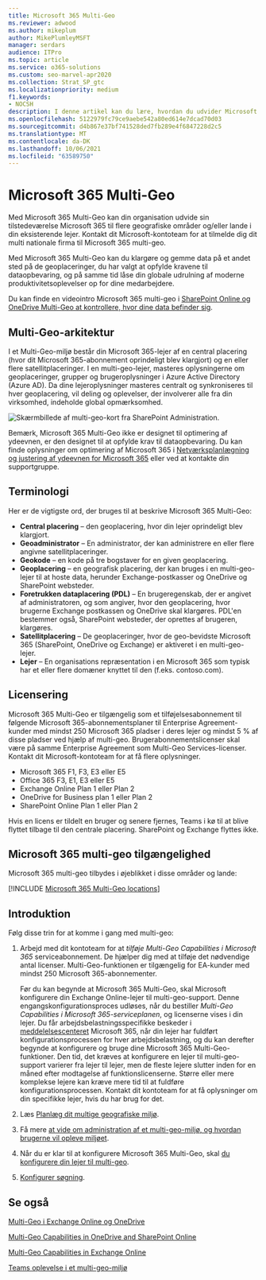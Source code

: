 ```yaml
---
title: Microsoft 365 Multi-Geo
ms.reviewer: adwood
ms.author: mikeplum
author: MikePlumleyMSFT
manager: serdars
audience: ITPro
ms.topic: article
ms.service: o365-solutions
ms.custom: seo-marvel-apr2020
ms.collection: Strat_SP_gtc
ms.localizationpriority: medium
f1.keywords:
- NOCSH
description: I denne artikel kan du lære, hvordan du udvider Microsoft 365 din tilstedeværelse til flere geografiske områder med Microsoft 365 Multi-Geo.
ms.openlocfilehash: 5122979fc79ce9aebe542a80ed614e7dcad70d03
ms.sourcegitcommit: d4b867e37bf741528ded7fb289e4f6847228d2c5
ms.translationtype: MT
ms.contentlocale: da-DK
ms.lasthandoff: 10/06/2021
ms.locfileid: "63589750"
---
```

# <a name="microsoft-365-multi-geo"></a>Microsoft 365 Multi-Geo

Med Microsoft 365 Multi-Geo kan din organisation udvide sin tilstedeværelse Microsoft 365 til flere geografiske områder og/eller lande i din eksisterende lejer. Kontakt dit Microsoft-kontoteam for at tilmelde dig dit multi nationale firma til Microsoft 365 multi-geo.
  
Med Microsoft 365 Multi-Geo kan du klargøre og gemme data på et andet sted på de geoplaceringer, du har valgt at opfylde kravene til dataopbevaring, og på samme tid låse din globale udrulning af moderne produktivitetsoplevelser op for dine medarbejdere.

Du kan finde en videointro Microsoft 365 multi-geo i [SharePoint Online og OneDrive Multi-Geo at kontrollere, hvor dine data befinder sig](https://www.youtube.com/watch?v=Do9U3JuROhk).

## <a name="multi-geo-architecture"></a>Multi-Geo-arkitektur

I et Multi-Geo-miljø består din Microsoft 365-lejer af en central placering (hvor dit Microsoft 365-abonnement oprindeligt blev klargjort) og en eller flere satellitplaceringer. I en multi-geo-lejer, masteres oplysningerne om geoplaceringer, grupper og brugeroplysninger i Azure Active Directory (Azure AD). Da dine lejeroplysninger masteres centralt og synkroniseres til hver geoplacering, vil deling og oplevelser, der involverer alle fra din virksomhed, indeholde global opmærksomhed.

![Skærmbillede af multi-geo-kort fra SharePoint Administration.](../media/multi-geo-world-map.png)

Bemærk, Microsoft 365 Multi-Geo ikke er designet til optimering af ydeevnen, er den designet til at opfylde krav til dataopbevaring. Du kan finde oplysninger om optimering af Microsoft 365 i [Netværksplanlægning og justering af ydeevnen for Microsoft 365](https://support.office.com/article/e5f1228c-da3c-4654-bf16-d163daee8848) eller ved at kontakte din supportgruppe.

## <a name="terminology"></a>Terminologi

Her er de vigtigste ord, der bruges til at beskrive Microsoft 365 Multi-Geo:

- **Central placering** – den geoplacering, hvor din lejer oprindeligt blev klargjort.
- **Geoadministrator** – En administrator, der kan administrere en eller flere angivne satellitplaceringer.
- **Geokode** – en kode på tre bogstaver for en given geoplacering.
- **Geoplacering** – en geografisk placering, der kan bruges i en multi-geo-lejer til at hoste data, herunder Exchange-postkasser og OneDrive og SharePoint websteder.
- **Foretrukken dataplacering (PDL)** – En brugeregenskab, der er angivet af administratoren, og som angiver, hvor den geoplacering, hvor brugerne Exchange postkassen og OneDrive skal klargøres. PDL'en bestemmer også, SharePoint websteder, der oprettes af brugeren, klargøres.
- **Satellitplacering** – De geoplaceringer, hvor de geo-bevidste Microsoft 365 (SharePoint, OneDrive og Exchange) er aktiveret i en multi-geo-lejer.
- **Lejer** – En organisations repræsentation i en Microsoft 365 som typisk har et eller flere domæner knyttet til den (f.eks. contoso.com).

## <a name="licensing"></a>Licensering

Microsoft 365 Multi-Geo er tilgængelig som et tilføjelsesabonnement til følgende Microsoft 365-abonnementsplaner til Enterprise Agreement-kunder med mindst 250 Microsoft 365 pladser i deres lejer og mindst 5 % af disse pladser ved hjælp af multi-geo. Brugerabonnementslicenser skal være på samme Enterprise Agreement som Multi-Geo Services-licenser. Kontakt dit Microsoft-kontoteam for at få flere oplysninger.

- Microsoft 365 F1, F3, E3 eller E5
- Office 365 F3, E1, E3 eller E5
- Exchange Online Plan 1 eller Plan 2
- OneDrive for Business plan 1 eller Plan 2
- SharePoint Online Plan 1 eller Plan 2

Hvis en licens er tildelt en bruger og senere fjernes, Teams i kø til at blive flyttet tilbage til den centrale placering. SharePoint og Exchange flyttes ikke.

## <a name="microsoft-365-multi-geo-availability"></a>Microsoft 365 multi-geo tilgængelighed

Microsoft 365 multi-geo tilbydes i øjeblikket i disse områder og lande:

[!INCLUDE [Microsoft 365 Multi-Geo locations](../includes/microsoft-365-multi-geo-locations.md)]

## <a name="getting-started"></a>Introduktion

Følg disse trin for at komme i gang med multi-geo:

1. Arbejd med dit kontoteam for at _tilføje Multi-Geo Capabilities i Microsoft 365_ serviceabonnement. De hjælper dig med at tilføje det nødvendige antal licenser. Multi-Geo-funktionen er tilgængelig for EA-kunder med mindst 250 Microsoft 365-abonnementer.

   Før du kan begynde at Microsoft 365 Multi-Geo, skal Microsoft konfigurere din Exchange Online-lejer til multi-geo-support. Denne engangskonfigurationsproces udløses, når du bestiller *Multi-Geo Capabilities i Microsoft 365-serviceplanen*, og licenserne vises i din lejer. Du får arbejdsbelastningsspecifikke beskeder i [meddelelsescenteret](https://support.office.com/article/38FB3333-BFCC-4340-A37B-DEDA509C2093) Microsoft 365, når din lejer har fuldført konfigurationsprocessen for hver arbejdsbelastning, og du kan derefter begynde at konfigurere og bruge dine Microsoft 365 Multi-Geo-funktioner. Den tid, det kræves at konfigurere en lejer til multi-geo-support varierer fra lejer til lejer, men de fleste lejere slutter inden for en måned efter modtagelse af funktionslicenserne. Større eller mere komplekse lejere kan kræve mere tid til at fuldføre konfigurationsprocessen. Kontakt dit kontoteam for at få oplysninger om din specifikke lejer, hvis du har brug for det.

2. Læs [Planlæg dit multige geografiske miljø](plan-for-multi-geo.md).

3. Få mere [at vide om administration af et multi-geo-miljø](administering-a-multi-geo-environment.md)[, og hvordan brugerne vil opleve miljøet](multi-geo-user-experience.md).

4. Når du er klar til at konfigurere Microsoft 365 Multi-Geo, skal [du konfigurere din lejer til multi-geo](multi-geo-tenant-configuration.md).

5. [Konfigurer søgning](configure-search-for-multi-geo.md).

## <a name="see-also"></a>Se også

[Multi-Geo i Exchange Online og OneDrive](https://Aka.ms/GoMultiGeo)

[Multi-Geo Capabilities in OneDrive and SharePoint Online](multi-geo-capabilities-in-onedrive-and-sharepoint-online-in-microsoft-365.md)

[Multi-Geo Capabilities in Exchange Online](multi-geo-capabilities-in-exchange-online.md)

[Teams oplevelse i et multi-geo-miljø](/microsoftteams/teams-experience-o365odb-spo-multi-geo)